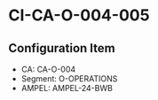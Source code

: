 # CI-CA-O-004-005

## Configuration Item
- CA: CA-O-004
- Segment: O-OPERATIONS
- AMPEL: AMPEL-24-BWB
